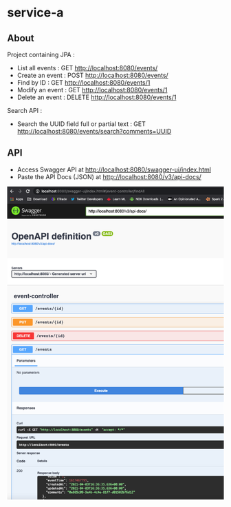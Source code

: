 # service-a

## About

Project containing JPA :

* List all events : GET [http://localhost:8080/events/](http://localhost:8080/events/)
* Create an event : POST [http://localhost:8080/events/](http://localhost:8080/events/)
* Find by ID : GET [http://localhost:8080/events/1](http://localhost:8080/events/1)
* Modify an event : GET [http://localhost:8080/events/1](http://localhost:8080/events/1)
* Delete an event : DELETE [http://localhost:8080/events/1](http://localhost:8080/events/1)

Search API :

* Search the UUID field full or partial text : GET [http://localhost:8080/events/search?comments=UUID](http://localhost:8080/events/search?comments=UUID)

## API

* Access Swagger API at [http://localhost:8080/swagger-ui/index.html](http://localhost:8080/swagger-ui/index.html)
* Paste the API Docs (JSON) at [http://localhost:8080/v3/api-docs/](http://localhost:8080/v3/api-docs/)

![Swagger UI](docs/swagger-ui.png)